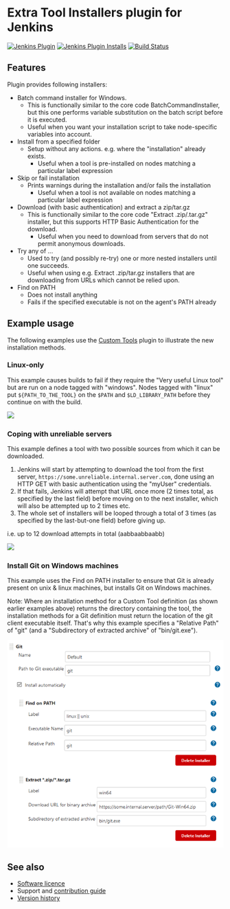 # Extra Tool Installers plugin for Jenkins

[![Jenkins Plugin](https://img.shields.io/jenkins/plugin/v/extra-tool-installers.svg)](https://plugins.jenkins.io/extra-tool-installers)
[![Jenkins Plugin Installs](https://img.shields.io/jenkins/plugin/i/extra-tool-installers.svg?color=blue)](https://plugins.jenkins.io/extra-tool-installers)
[![Build Status](https://ci.jenkins.io/job/Plugins/job/extra-tool-installers-plugin/job/master/badge/icon)](https://ci.jenkins.io/job/Plugins/job/extra-tool-installers-plugin/job/master/)


## Features

Plugin provides following installers:

* Batch command installer for Windows.
  * This is functionally similar to the core code BatchCommandInstaller,
    but this one performs variable substitution on the batch script before it is executed.
  * Useful when you want your installation script to take node-specific variables into account.
* Install from a specified folder  
  * Setup without any actions. e.g. where the "installation" already exists.
    * Useful when a tool is pre-installed on nodes matching a particular label expression
* Skip or fail installation  
  * Prints warnings during the installation and/or fails the installation
    * Useful when a tool is not available on nodes matching a particular label expression
* Download (with basic authentication) and extract a zip/tar.gz
  * This is functionally similar to the core code
    "Extract .zip/.tar.gz" installer,
    but this supports HTTP Basic Authentication for the download.
    * Useful when you need to download from servers that do not permit anonymous downloads.
* Try any of ...
  * Used to try (and possibly re-try) one or more nested installers until one succeeds.
  * Useful when using
    e.g.
    Extract .zip/tar.gz
    installers that are downloading from URLs which cannot be relied upon.
* Find on PATH
  * Does not install anything
  * Fails if the specified executable is not on the agent's PATH already

## Example usage

The following examples use the
[Custom Tools](https://plugins.jenkins.io/custom-tools-plugin/)
plugin to illustrate the new installation methods.

### Linux-only
This example causes builds to fail if they require the "Very useful Linux tool" but are run on a node tagged with "windows".
Nodes tagged with "linux" put `${PATH_TO_THE_TOOL}` on the `$PATH` and `$LD_LIBRARY_PATH` before they continue on with the build.

![](docs/images/ExtraInstaller_Stub.png)

### Coping with unreliable servers
This example defines a tool with two possible sources from which it can be downloaded.

1. Jenkins will start by attempting to download the tool from the first server, `https://some.unreliable.internal.server.com`,
done using an HTTP GET with basic authentication using the "myUser" credentials.
1. If that fails, Jenkins will attempt that URL once more (2 times total, as specified by the last field) before moving on to the next installer, which will also be attempted up to 2 times etc.
1. The whole set of installers will be looped through a total of 3 times (as specified by the last-but-one field) before giving up.

i.e. up to 12 download attempts in total (aabbaabbaabb)

![](docs/images/example-try-any-of.png)

### Install Git on Windows machines
This example uses the Find on PATH installer to ensure that Git is already present on unix & linux machines, but installs Git on Windows machines.

Note: Where an installation method for a Custom Tool definition (as shown earlier examples above) returns the directory containing the tool, the installation methods for a Git definition must return the location of the git client executable itself.
That's why this example specifies a "Relative Path" of "git" (and a "Subdirectory of extracted archive" of "bin/git.exe").

![](docs/images/example-findOnPath.png)

## See also
* [Software licence](LICENSE)
* Support and [contribution guide](CONTRIBUTING.md)
* [Version history](CHANGELOG.md)
